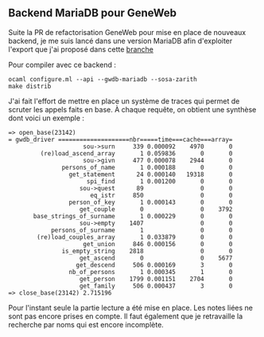 ## Backend MariaDB pour GeneWeb

Suite la PR de refactorisation GeneWeb pour mise en place de nouveaux backend, je me suis lancé dans une version MariaDB afin d'exploiter l'export que j'ai proposé dans cette [branche](https://github.com/lledieu/geneweb/tree/MySQL/bin/contrib/mysql)

Pour compiler avec ce backend :
```
ocaml configure.ml --api --gwdb-mariadb --sosa-zarith
make distrib
```

J'ai fait l'effort de mettre en place un système de traces qui permet de scruter les appels faits en base. À chaque requête, on obtient une synthèse dont voici un exemple :

```
=> open_base(23142)
= gwdb_driver ====================nbr=====time===cache===array=
                     sou->surn     339 0.000092    4970       0
         (re)load_ascend_array       1 0.059836       0       0
                     sou->givn     477 0.000078    2944       0
               persons_of_name       1 0.000188       0       0
                 get_statement      24 0.000140   19318       0
                      spi_find       1 0.001200       0       0
                    sou->quest      89                0       0
                       eq_istr     850                0       0
                 person_of_key       1 0.000143       0       0
                    get_couple       0                0    3792
       base_strings_of_surname       1 0.000229       0       0
                    sou->empty    1407                0       0
            persons_of_surname       1                0       0
        (re)load_couples_array       1 0.033879       0       0
                     get_union     846 0.000156       0       0
               is_empty_string    2818                0       0
                    get_ascend       0                0    5677
                   get_descend     506 0.000169       3       0
                 nb_of_persons       1 0.000345       1       0
                    get_person    1799 0.001151    2704       0
                    get_family     506 0.000437       3       0
=> close_base(23142) 2.715196
```

Pour l'instant seule la partie lecture a été mise en place. Les notes liées ne sont pas encore prises en compte. Il faut également que je retravaille la recherche par noms qui est encore incomplète.
